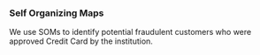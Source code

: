 ### Self Organizing Maps  
We use SOMs to identify potential fraudulent customers who were approved Credit Card by the institution. 
